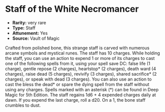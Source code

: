 
# Staff of the White Necromancer

* **Rarity:** very rare
* **Type:** Staff
* **Attunement:** Yes
* **Source:** Vault of Magic


Crafted from polished bone, this strange staff is carved with numerous arcane symbols and mystical runes. The staff has 10 charges. While holding the staff, you can use an action to expend 1 or more of its charges to cast one of the following spells from it, using your spell save DC: false life (1 charge), gentle repose (2 charges), heartstop* (2 charges), death ward (4 charges), raise dead (5 charges), revivify (3 charges), shared sacrifice* (2 charges), or speak with dead (3 charges). You can also use an action to cast the bless the dead* or spare the dying spell from the staff without using any charges. Spells marked with an asterisk (*) can be found in Deep Magic for 5th Edition. The staff regains 1d6 + 4 expended charges daily at dawn. If you expend the last charge, roll a d20. On a 1, the bone staff crumbles to dust.
